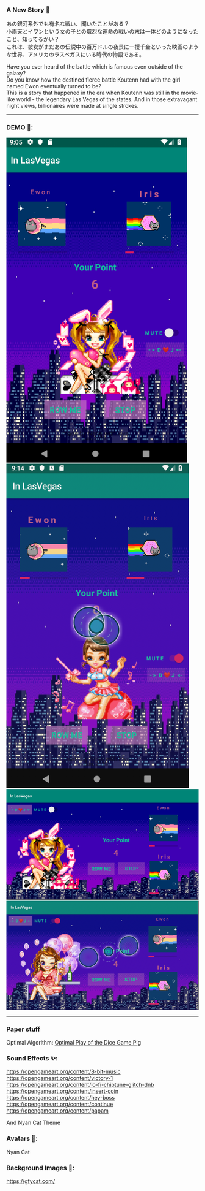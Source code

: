 ### A New Story 🎲

あの銀河系外でも有名な戦い、聞いたことがある？\
小雨天とイワンという女の子との熾烈な運命の戦いの末は一体どのようになったこと、知ってるかい？\
これは、彼女がまだあの伝説中の百万ドルの夜景に一攫千金といった映画のような世界、アメリカのラスベガスにいる時代の物語である。

Have you ever heard of the battle which is famous even outside of the galaxy?\
Do you know how the destined fierce battle Koutenn had with the girl named Ewon eventually turned to be?\
This is a story that happened in the era when Koutenn was still in the movie-like world - the legendary Las Vegas of the states. And in those extravagant night views, billionaires were made at single strokes.

-------------------------------------------------------------------------------------------------------
### DEMO 🌃:

![alt CAT](https://github.com/ningkko/Koutenn_in_LasVegas/blob/master/demo/demo1.png)
![alt CAT](https://github.com/ningkko/Koutenn_in_LasVegas/blob/master/demo/demo2.png)
![alt CAT](https://github.com/ningkko/Koutenn_in_LasVegas/blob/master/demo/demo3.png)
![alt CAT](https://github.com/ningkko/Koutenn_in_LasVegas/blob/master/demo/demo4.png)

-------------------------------------------------------------------------------------------------------

### Paper stuff
Optimal Algorithm: [Optimal Play of the Dice Game Pig](https://cupola.gettysburg.edu/cgi/viewcontent.cgi?article=1003&context=csfac)

### Sound Effects ✨:
https://opengameart.org/content/8-bit-music
https://opengameart.org/content/victory-1
https://opengameart.org/content/lo-fi-chiptune-glitch-dnb
https://opengameart.org/content/insert-coin
https://opengameart.org/content/hey-boss
https://opengameart.org/content/continue
https://opengameart.org/content/papam

And Nyan Cat Theme

### Avatars 🔮: 
Nyan Cat

### Background Images 👛: 
https://gfycat.com/
